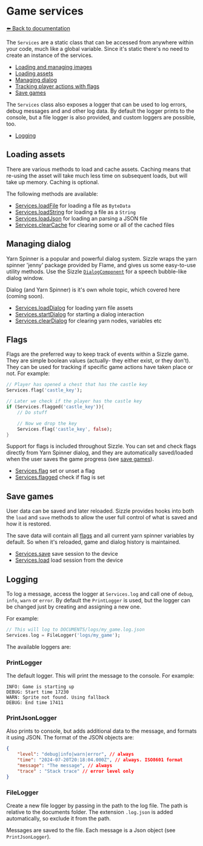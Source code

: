 # Game services

[:arrow_left: Back to documentation](index.md)

The `Services` are a static class that can be accessed from anywhere within
your code, much like a global variable. Since it's static there's no need
to create an instance of the services.

- [Loading and managing images](services_images.md)
- [Loading assets](#loading-assets)
- [Managing dialog](#managing-dialog)
- [Tracking player actions with flags](#flags)
- [Save games](#save-games)

The `Services` class also exposes a logger that can be used to log errors, debug messages and
and other log data. By default the logger prints to the console, but a file logger is also
provided, and custom loggers are possible, too.

- [Logging](#logging)


## Loading assets

There are various methods to load and cache assets. Caching means that
re-using the asset will take much less time on subsequent loads, but will take
up memory. Caching is optional.

The following methods are available:

- [Services.loadFile](../lib/src/game/services.dart#:~:text=loadFile) for loading a file as
`ByteData`
- [Services.loadString](../lib/src/game/services.dart#:~:text=loadString) for loading a file as a
`String`
- [Services.loadJson](../lib/src/game/services.dart#:~:text=loadJson) for loading an parsing a JSON
file
- [Services.clearCache](../lib/src/game/services.dart#:~:text=clearCache) for clearing some or all
of the cached files


## Managing dialog

Yarn Spinner is a popular and powerful dialog system. Sizzle wraps the yarn spinner 'jenny' package
provided by Flame, and gives us some easy-to-use utility methods. Use the Sizzle
[`DialogComponent`][DialogComponent] for a speech bubble-like dialog window.

Dialog (and Yarn Spinner) is it's own whole topic, which covered here (coming soon).

- [Services.loadDialog](../lib/src/game/services.dart#:~:text=loadDialog) for loading yarn file
assets
- [Services.startDialog](../lib/src/game/services.dart#:~:text=startDialog) for starting a dialog
interaction
- [Services.clearDialog](../lib/src/game/services.dart#:~:text=startDialog) for clearing yarn nodes,
variables etc


## Flags

Flags are the preferred way to keep track of events within a Sizzle game. They are simple boolean
values (actually- they either exist, or they don't). They can be used for tracking if specific game
actions have taken place or not. For example:

```dart
// Player has opened a chest that has the castle key
Services.flag('castle_key');

// Later we check if the player has the castle key
if (Services.flagged('castle_key')){
    // Do stuff

    // Now we drop the key
    Services.flag('castle_key', false);
}
```

Support for flags is included throughout Sizzle. You can set and check flags directly from Yarn
Spinner dialog, and they are automatically saved/loaded when the user saves the game progress (see
[save games](#save-games)).

- [Services.flag](../lib/src/game/services.dart#:~:text=flag) set or unset a flag
- [Services.flagged](../lib/src/game/services.dart#:~:text=flagged) check if flag is set


## Save games

User data can be saved and later reloaded. Sizzle provides hooks into both the
`load` and `save` methods to allow the user full control of what is saved and
how it is restored.

The save data will contain all [flags](#flags) and all current yarn spinner
variables by default. So when it's reloaded, game and dialog history is
maintained.

- [Services.save](../lib/src/game/utils/services.dart#:~:text=save) save session to the device
- [Services.load](../lib/src/game/utils/services.dart#:~:text=load) load session from the device

[DialogComponent]: ../lib/src/display/dialog.dart


## Logging

To log a message, access the logger at `Services.log` and call one of `debug`, `info`, `warn` or
`error`. By default the `PrintLogger` is used, but the logger can be changed just by creating
and assigning a new one.

For example:

```dart
// This will log to DOCUMENTS/logs/my_game.log.json
Services.log = FileLogger('logs/my_game');
```

The available loggers are:


### PrintLogger

The default logger. This will print the message to the console. For example:

```text
INFO: Game is starting up
DEBUG: Start time 17230
WARN: Sprite not found. Using fallback
DEBUG: End time 17411 
```


### PrintJsonLogger

Also prints to console, but adds additional data to the message, and formats it using JSON.
The format of the JSON objects are:

```json
{
    "level": "debug|info|warn|error", // always
    "time": "2024-07-20T20:18:04.000Z", // always. ISO8601 format
    "message": "The message", // always
    "trace" : "Stack trace" // error level only 
}
```


### FileLogger

Create a new file logger by passing in the path to the log file. The path is relative to the
documents folder. The extension `.log.json` is added automatically, so exclude it from the path.

Messages are saved to the file. Each message is a Json object (see `PrintJsonLogger`).
